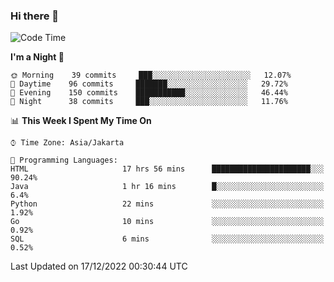 ### Hi there 👋

<!--
**rmsubekti/rmsubekti** is a ✨ _special_ ✨ repository because its `README.md` (this file) appears on your GitHub profile.

Here are some ideas to get you started:

- 🔭 I’m currently working on ...
- 🌱 I’m currently learning ...
- 👯 I’m looking to collaborate on ...
- 🤔 I’m looking for help with ...
- 💬 Ask me about ...
- 📫 How to reach me: ...
- 😄 Pronouns: ...
- ⚡ Fun fact: ...
-->

<!--START_SECTION:waka-->
![Code Time](http://img.shields.io/badge/Code%20Time-906%20hrs%2056%20mins-blue)

**I'm a Night 🦉** 

```text
🌞 Morning    39 commits     ███░░░░░░░░░░░░░░░░░░░░░░   12.07% 
🌆 Daytime    96 commits     ███████░░░░░░░░░░░░░░░░░░   29.72% 
🌃 Evening    150 commits    ███████████░░░░░░░░░░░░░░   46.44% 
🌙 Night      38 commits     ███░░░░░░░░░░░░░░░░░░░░░░   11.76%

```


📊 **This Week I Spent My Time On** 

```text
⌚︎ Time Zone: Asia/Jakarta

💬 Programming Languages: 
HTML                     17 hrs 56 mins      ██████████████████████░░░   90.24% 
Java                     1 hr 16 mins        █░░░░░░░░░░░░░░░░░░░░░░░░   6.4% 
Python                   22 mins             ░░░░░░░░░░░░░░░░░░░░░░░░░   1.92% 
Go                       10 mins             ░░░░░░░░░░░░░░░░░░░░░░░░░   0.92% 
SQL                      6 mins              ░░░░░░░░░░░░░░░░░░░░░░░░░   0.52%

```


 Last Updated on 17/12/2022 00:30:44 UTC
<!--END_SECTION:waka-->
